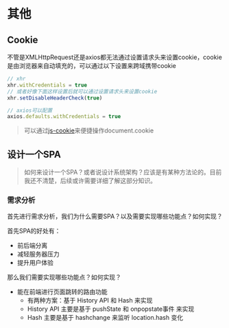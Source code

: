 # 其他

## Cookie

不管是XMLHttpRequest还是axios都无法通过设置请求头来设置cookie，cookie是由浏览器来自动填充的，可以通过以下设置来跨域携带cookie

```js
// xhr
xhr.withCredentials = true
// 或者好像下面这样设置后就可以通过设置请求头来设置cookie
xhr.setDisableHeaderCheck(true)

// axios可以配置
axios.defaults.withCredentials = true

```

> 可以通过[js-cookie](https://github.com/js-cookie/js-cookie)来便捷操作document.cookie

## 设计一个SPA

> 如何来设计一个SPA？或者说设计系统架构？应该是有某种方法论的。目前我还不清楚，后续或许需要详细了解这部分知识。

### 需求分析

首先进行需求分析，我们为什么需要SPA？以及需要实现哪些功能点？如何实现？

首先SPA的好处有：
- 前后端分离
- 减轻服务器压力
- 提升用户体验

那么我们需要实现哪些功能点？如何实现？
- 能在前端进行页面跳转的路由功能
  - 有两种方案：基于 History API 和 Hash 来实现
  - History API 主要是基于 pushState 和 onpopstate事件 来实现
  - Hash 主要是基于 hashchange 来监听 location.hash 变化